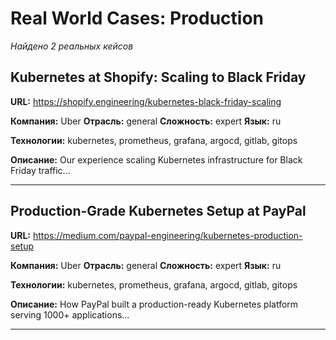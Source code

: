 # Real World Cases: Production

*Найдено 2 реальных кейсов*

## Kubernetes at Shopify: Scaling to Black Friday

**URL:** https://shopify.engineering/kubernetes-black-friday-scaling

**Компания:** Uber
**Отрасль:** general
**Сложность:** expert
**Язык:** ru

**Технологии:** kubernetes, prometheus, grafana, argocd, gitlab, gitops

**Описание:** Our experience scaling Kubernetes infrastructure for Black Friday traffic...

---

## Production-Grade Kubernetes Setup at PayPal

**URL:** https://medium.com/paypal-engineering/kubernetes-production-setup

**Компания:** Uber
**Отрасль:** general
**Сложность:** expert
**Язык:** ru

**Технологии:** kubernetes, prometheus, grafana, argocd, gitlab, gitops

**Описание:** How PayPal built a production-ready Kubernetes platform serving 1000+ applications...

---

